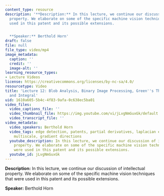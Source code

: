 ```yaml
---
content_type: resource
description: '**Description:** In this lecture, we continue our discussion of intellectual
  property. We elaborate on some of the specific machine vision techniques that were
  used in this patent and its possible extensions.


  **Speaker:** Berthold Horn'
draft: false
file: null
file_type: video/mp4
image_metadata:
  caption: ''
  credit: ''
  image-alt: ''
learning_resource_types:
- Lecture Videos
license: https://creativecommons.org/licenses/by-nc-sa/4.0/
resourcetype: Video
title: 'Lecture 12: Blob Analysis, Binary Image Processing, Green''s Theorem, Derivative
  and Integral'
uid: 1610a605-5b4c-4f83-9afa-0c638ec5ba01
video_files:
  video_captions_file: ''
  video_thumbnail_file: https://img.youtube.com/vi/jLvgNmGuxGk/default.jpg
  video_transcript_file: ''
video_metadata:
  video_speakers: Berthold Horn
  video_tags: edge detection, patents, partial derivatives, laplacian estimators,
    multiscale, gradient directions
  youtube_description: In this lecture, we continue our discussion of intellectual
    property. We elaborate on some of the specific machine vision techniques that
    were used in this patent and its possible extensions.
  youtube_id: jLvgNmGuxGk
---
```

**Description:** In this lecture, we continue our discussion of intellectual property. We elaborate on some of the specific machine vision techniques that were used in this patent and its possible extensions.

**Speaker:** Berthold Horn